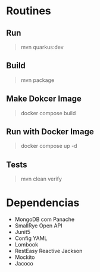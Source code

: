 # Routines
## Run
> mvn quarkus:dev
## Build
> mvn package
## Make Dokcer Image
> docker compose build
## Run with Docker Image
> docker compose up -d
## Tests
> mvn clean verify

# Dependencias
- MongoDB com Panache
- SmallRye Open API
- Junit5
- Config YAML
- Lombook
- RestEasy Reactive Jackson
- Mockito
- Jacoco